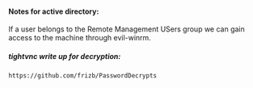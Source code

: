 #### Notes for active directory:

If a user belongs to the Remote Management USers group we can gain access to the machine through evil-winrm.

##### tightvnc write up for decryption:
```
https://github.com/frizb/PasswordDecrypts
```
